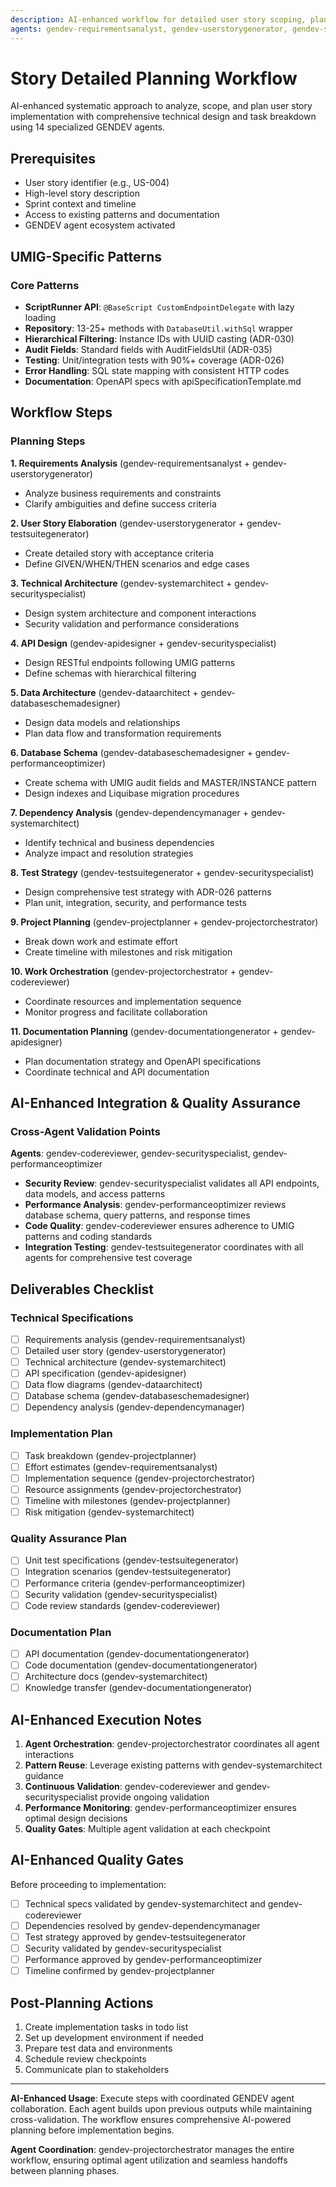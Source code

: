 ```yaml
---
description: AI-enhanced workflow for detailed user story scoping, planning, and task breakdown using GENDEV agents
agents: gendev-requirementsanalyst, gendev-userstorygenerator, gendev-systemarchitect, gendev-apidesigner, gendev-dataarchitect, gendev-databaseschemadesigner, gendev-dependencymanager, gendev-testsuitegenerator, gendev-projectplanner, gendev-projectorchestrator, gendev-documentationgenerator, gendev-codereviewer, gendev-securityspecialist, gendev-performanceoptimizer
---
```


# Story Detailed Planning Workflow

AI-enhanced systematic approach to analyze, scope, and plan user story implementation with comprehensive technical design and task breakdown using 14 specialized GENDEV agents.

## Prerequisites
- User story identifier (e.g., US-004)
- High-level story description  
- Sprint context and timeline
- Access to existing patterns and documentation
- GENDEV agent ecosystem activated

## UMIG-Specific Patterns

### Core Patterns
- **ScriptRunner API**: `@BaseScript CustomEndpointDelegate` with lazy loading
- **Repository**: 13-25+ methods with `DatabaseUtil.withSql` wrapper
- **Hierarchical Filtering**: Instance IDs with UUID casting (ADR-030)
- **Audit Fields**: Standard fields with AuditFieldsUtil (ADR-035)
- **Testing**: Unit/integration tests with 90%+ coverage (ADR-026)
- **Error Handling**: SQL state mapping with consistent HTTP codes
- **Documentation**: OpenAPI specs with apiSpecificationTemplate.md

## Workflow Steps

### Planning Steps

**1. Requirements Analysis** (gendev-requirementsanalyst + gendev-userstorygenerator)
- Analyze business requirements and constraints
- Clarify ambiguities and define success criteria

**2. User Story Elaboration** (gendev-userstorygenerator + gendev-testsuitegenerator)
- Create detailed story with acceptance criteria
- Define GIVEN/WHEN/THEN scenarios and edge cases

**3. Technical Architecture** (gendev-systemarchitect + gendev-securityspecialist)
- Design system architecture and component interactions
- Security validation and performance considerations

**4. API Design** (gendev-apidesigner + gendev-securityspecialist)
- Design RESTful endpoints following UMIG patterns
- Define schemas with hierarchical filtering

**5. Data Architecture** (gendev-dataarchitect + gendev-databaseschemadesigner)
- Design data models and relationships
- Plan data flow and transformation requirements

**6. Database Schema** (gendev-databaseschemadesigner + gendev-performanceoptimizer)
- Create schema with UMIG audit fields and MASTER/INSTANCE pattern
- Design indexes and Liquibase migration procedures

**7. Dependency Analysis** (gendev-dependencymanager + gendev-systemarchitect)
- Identify technical and business dependencies
- Analyze impact and resolution strategies

**8. Test Strategy** (gendev-testsuitegenerator + gendev-securityspecialist)
- Design comprehensive test strategy with ADR-026 patterns
- Plan unit, integration, security, and performance tests

**9. Project Planning** (gendev-projectplanner + gendev-projectorchestrator)
- Break down work and estimate effort
- Create timeline with milestones and risk mitigation

**10. Work Orchestration** (gendev-projectorchestrator + gendev-codereviewer)
- Coordinate resources and implementation sequence
- Monitor progress and facilitate collaboration

**11. Documentation Planning** (gendev-documentationgenerator + gendev-apidesigner)
- Plan documentation strategy and OpenAPI specifications
- Coordinate technical and API documentation

## AI-Enhanced Integration & Quality Assurance

### Cross-Agent Validation Points
**Agents**: gendev-codereviewer, gendev-securityspecialist, gendev-performanceoptimizer

- **Security Review**: gendev-securityspecialist validates all API endpoints, data models, and access patterns
- **Performance Analysis**: gendev-performanceoptimizer reviews database schema, query patterns, and response times
- **Code Quality**: gendev-codereviewer ensures adherence to UMIG patterns and coding standards
- **Integration Testing**: gendev-testsuitegenerator coordinates with all agents for comprehensive test coverage

## Deliverables Checklist

### Technical Specifications
- [ ] Requirements analysis (gendev-requirementsanalyst)
- [ ] Detailed user story (gendev-userstorygenerator)
- [ ] Technical architecture (gendev-systemarchitect)
- [ ] API specification (gendev-apidesigner)
- [ ] Data flow diagrams (gendev-dataarchitect)
- [ ] Database schema (gendev-databaseschemadesigner)
- [ ] Dependency analysis (gendev-dependencymanager)

### Implementation Plan
- [ ] Task breakdown (gendev-projectplanner)
- [ ] Effort estimates (gendev-requirementsanalyst)
- [ ] Implementation sequence (gendev-projectorchestrator)
- [ ] Resource assignments (gendev-projectorchestrator)
- [ ] Timeline with milestones (gendev-projectplanner)
- [ ] Risk mitigation (gendev-systemarchitect)

### Quality Assurance Plan
- [ ] Unit test specifications (gendev-testsuitegenerator)
- [ ] Integration scenarios (gendev-testsuitegenerator)
- [ ] Performance criteria (gendev-performanceoptimizer)
- [ ] Security validation (gendev-securityspecialist)
- [ ] Code review standards (gendev-codereviewer)

### Documentation Plan
- [ ] API documentation (gendev-documentationgenerator)
- [ ] Code documentation (gendev-documentationgenerator)
- [ ] Architecture docs (gendev-systemarchitect)
- [ ] Knowledge transfer (gendev-documentationgenerator)

## AI-Enhanced Execution Notes

1. **Agent Orchestration**: gendev-projectorchestrator coordinates all agent interactions
2. **Pattern Reuse**: Leverage existing patterns with gendev-systemarchitect guidance
3. **Continuous Validation**: gendev-codereviewer and gendev-securityspecialist provide ongoing validation
4. **Performance Monitoring**: gendev-performanceoptimizer ensures optimal design decisions
5. **Quality Gates**: Multiple agent validation at each checkpoint

## AI-Enhanced Quality Gates

Before proceeding to implementation:
- [ ] Technical specs validated by gendev-systemarchitect and gendev-codereviewer
- [ ] Dependencies resolved by gendev-dependencymanager
- [ ] Test strategy approved by gendev-testsuitegenerator
- [ ] Security validated by gendev-securityspecialist
- [ ] Performance approved by gendev-performanceoptimizer
- [ ] Timeline confirmed by gendev-projectplanner

## Post-Planning Actions

1. Create implementation tasks in todo list
2. Set up development environment if needed
3. Prepare test data and environments
4. Schedule review checkpoints
5. Communicate plan to stakeholders

---

**AI-Enhanced Usage**: Execute steps with coordinated GENDEV agent collaboration. Each agent builds upon previous outputs while maintaining cross-validation. The workflow ensures comprehensive AI-powered planning before implementation begins.

**Agent Coordination**: gendev-projectorchestrator manages the entire workflow, ensuring optimal agent utilization and seamless handoffs between planning phases.